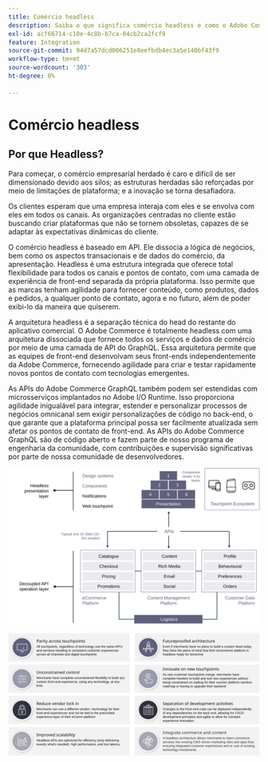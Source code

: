 ```yaml
---
title: Comércio headless
description: Saiba o que significa comércio headless e como o Adobe Commerce oferece suporte a arquiteturas headless.
exl-id: acf66714-c10e-4c8b-b7ca-04cb2ca2fcf9
feature: Integration
source-git-commit: 94d7a57dcd006251e8eefbdb4ec3a5e140bf43f9
workflow-type: tm+mt
source-wordcount: '303'
ht-degree: 0%

---
```


# Comércio headless

## Por que Headless?

Para começar, o comércio empresarial herdado é caro e difícil de ser dimensionado devido aos silos; as estruturas herdadas são reforçadas por meio de limitações de plataforma; e a inovação se torna desafiadora.

Os clientes esperam que uma empresa interaja com eles e se envolva com eles em todos os canais. As organizações centradas no cliente estão buscando criar plataformas que não se tornem obsoletas, capazes de se adaptar às expectativas dinâmicas do cliente.

O comércio headless é baseado em API. Ele dissocia a lógica de negócios, bem como os aspectos transacionais e de dados do comércio, da apresentação. Headless é uma estrutura integrada que oferece total flexibilidade para todos os canais e pontos de contato, com uma camada de experiência de front-end separada da própria plataforma. Isso permite que as marcas tenham agilidade para fornecer conteúdo, como produtos, dados e pedidos, a qualquer ponto de contato, agora e no futuro, além de poder exibi-lo da maneira que quiserem.

A arquitetura headless é a separação técnica do head do restante do aplicativo comercial. O Adobe Commerce é totalmente headless com uma arquitetura dissociada que fornece todos os serviços e dados de comércio por meio de uma camada de API do GraphQL. Essa arquitetura permite que as equipes de front-end desenvolvam seus front-ends independentemente da Adobe Commerce, fornecendo agilidade para criar e testar rapidamente novos pontos de contato com tecnologias emergentes.

As APIs do Adobe Commerce GraphQL também podem ser estendidas com microsserviços implantados no Adobe I/O Runtime. Isso proporciona agilidade inigualável para integrar, estender e personalizar processos de negócios omnicanal sem exigir personalizações de código no back-end, o que garante que a plataforma principal possa ser facilmente atualizada sem afetar os pontos de contato de front-end. As APIs do Adobe Commerce GraphQL são de código aberto e fazem parte de nosso programa de engenharia da comunidade, com contribuições e supervisão significativas por parte de nossa comunidade de desenvolvedores.

![Diagrama da arquitetura de comércio headless](../../../assets/playbooks/headless-diagram.svg)

![Benefícios do diagrama de arquitetura comercial headless](../../../assets/playbooks/headless-benefits.svg)
